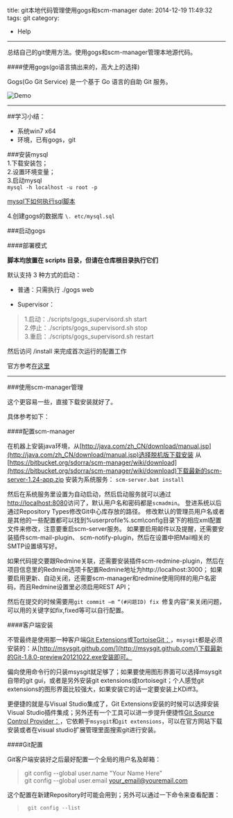 title: git本地代码管理使用gogs和scm-manager
date: 2014-12-19 11:49:32
tags: git
category: 
- Help
---

总结自己的git使用方法。使用gogs和scm-manager管理本地源代码。
<!-- more-->

####使用gogs(go语言搞出来的，高大上的选择)

Gogs(Go Git Service) 是一个基于 Go 语言的自助 Git 服务。

![Demo](http://gogs.qiniudn.com/gogs_demo.gif)

-----

##学习小结：  
- 系统win7 x64
- 环境，已有gogs，git

###安装mysql    
1.下载安装包；  
2.设置环境变量；  
3.启动mysql  
`mysql -h localhost -u root -p`

[mysql下如何执行sql脚本](http://www.2cto.com/database/201303/199367.html)

4.创建gogs的数据库 `\. etc/mysql.sql`

###启动gogs  

####部署模式

**脚本均放置在 scripts 目录，但请在仓库根目录执行它们**

默认支持 3 种方式的启动：  

- 普通：只需执行 ./gogs web  

- Supervisor：  

> 1.启动：./scripts/gogs_supervisord.sh start  
2.停止：./scripts/gogs_supervisord.sh stop  
3.重启：./scripts/gogs_supervisord.sh restart  

然后访问 /install 来完成首次运行的配置工作

官方参考[在这里](http://gogs.io/docs/installation/configuration_and_run.html)

----------------

###使用scm-manager管理

这个更容易一些，直接下载安装就好了。

具体参考如下：  

####配置scm-manager  

在机器上安装java环境，从[http://java.com/zh_CN/download/manual.jsp](http://java.com/zh_CN/download/manual.jsp)选择脱机版下载安装
从[https://bitbucket.org/sdorra/scm-manager/wiki/download](https://bitbucket.org/sdorra/scm-manager/wiki/download)下载最新的scm-server-1.24-app.zip
安装为系统服务：
`scm-server.bat install`

然后在系统服务里设置为自动启动，然后启动服务就可以通过[http://localhost:8080](http://localhost:8080)访问了，默认用户名和密码都是`scmadmin`。
登进系统以后通过Repository Types修改Git中心库存放的路径。
修改默认的管理员用户名或者是其他的一些配置都可以找到%userprofile%\.scm\config目录下的相应xml配置文件来修改，注意要重启scm-server服务。
如果要启用邮件以及提醒，还需要安装插件scm-mail-plugin、 scm-notify-plugin，然后在设置中把Mail相关的SMTP设置填写好。  

如果代码提交要跟Redmine关联，还需要安装插件scm-redmine-plugin，然后在项目信息里的Redmine选项卡配置Redmine地址为http://localhost:3000；
如果要启用更新、自动关闭，还需要scm-manager和redmine使用同样的用户名密码，而且Redmine设置里必须启用REST API；  

然后在提交的时候需要用`git commit –m “(#问题ID) fix `修复内容”来关闭问题，可以用的关键字如fix,fixed等可以自行配置。

####客户端安装  

不管最终是使用那一种客户端[Git Extensions](http://code.google.com/p/gitextensions/)或[TortoiseGit：](http://code.google.com/p/tortoisegit/)，`msysgit`都是必须安装的：从[http://msysgit.github.com/](http://msysgit.github.com/)下载最新的Git-1.8.0-preview20121022.exe安装即可。  

偏向使用命令行的只装msysgit就足够了；如果要使用图形界面可以选择msysgit自带的git gui，或者是另外安装git extensions或tortoisegit；个人感觉git extensions的图形界面比较强大，如果安装它的话一定要安装上KDiff3。  

更便捷的就是与Visual Studio集成了，Git Extensions安装的时候可以选择安装Visual Studio插件集成；另外还有一个工具可以进一步提升便捷性[Git Source Control Provider：](http://gitscc.codeplex.com/)，它依赖于`msysgit`和`git extensions`，可以在官方网站下载安装或者在visual studio扩展管理里面搜索git进行安装。

####Git配置

Git客户端安装好之后最好配置一个全局的用户名及邮箱：
  >    git config --global user.name "Your Name Here"   
      git config --global user.email your_email@youremail.com

这个配置在新建Repository时可能会用到；另外可以通过一下命令来查看配置：
 >      git config --list